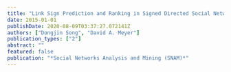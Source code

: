 ```yaml
---
title: "Link Sign Prediction and Ranking in Signed Directed Social Networks"
date: 2015-01-01
publishDate: 2020-08-09T03:37:27.072141Z
authors: ["Dongjin Song", "David A. Meyer"]
publication_types: ["2"]
abstract: ""
featured: false
publication: "*Social Networks Analysis and Mining (SNAM)*"
---
```


